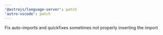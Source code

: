 ```yaml
---
'@astrojs/language-server': patch
'astro-vscode': patch
---
```


Fix auto-imports and quickfixes sometimes not properly inserting the import
